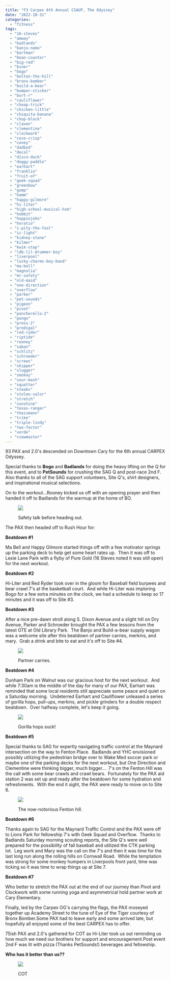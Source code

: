 ```yaml
---
title: "F3 Carpex 6th Annual CSAUP, The Odyssey"
date: "2022-10-31"
categories: 
  - "fitness"
tags: 
  - "16-steves"
  - "amway"
  - "badlands"
  - "banjo-nomo"
  - "bartman"
  - "bean-counter"
  - "big-red"
  - "biner"
  - "bogo"
  - "bolton-the-hill"
  - "bronx-bomber"
  - "build-a-bear"
  - "bumper-sticker"
  - "burt-r"
  - "cauliflower"
  - "cheap-trick"
  - "chicken-little"
  - "chiquita-banana"
  - "chop-block"
  - "claven"
  - "clementine"
  - "clockwork"
  - "coco-crisp"
  - "coney"
  - "dadbod"
  - "decal"
  - "disco-duck"
  - "doggy-paddle"
  - "earhart"
  - "franklin"
  - "fruit-of"
  - "geek-squad"
  - "greenbow"
  - "gump"
  - "hamm"
  - "happy-gilmore"
  - "hi-liter"
  - "high-school-musical-hsm"
  - "hobbit"
  - "hoppinjohn"
  - "horatio"
  - "i-pity-the-fool"
  - "ic-light"
  - "kidney-stone"
  - "kilmer"
  - "kwik-stop"
  - "ldb-lil-drummer-boy"
  - "liverpool"
  - "lucky-charms-boy-band"
  - "ma-bell"
  - "magnolia"
  - "mr-safety"
  - "old-maid"
  - "one-direction"
  - "overflow"
  - "parker"
  - "pet-sounds"
  - "pigeon"
  - "pivot"
  - "poncherello-2"
  - "pongo"
  - "press-2"
  - "prodigal"
  - "red-ryder"
  - "riptide"
  - "rooney"
  - "saban"
  - "schlitz"
  - "schroeder"
  - "screws"
  - "skipper"
  - "slugger"
  - "smokey"
  - "sour-mash"
  - "squatter"
  - "steaks"
  - "stolen-valor"
  - "stretch"
  - "sunshine"
  - "texas-ranger"
  - "theismann"
  - "trike"
  - "triple-lindy"
  - "two-factor"
  - "verde"
  - "viewmaster"
---
```


93 PAX and 2.0's descended on Downtown Cary for the 6th annual CARPEX Odyssey.

Special thanks to **Bogo** and **Badlands** for doing the heavy lifting on the Q for this event, and to **PetSounds** for crushing the SAG Q and post-race 2nd F. Also thanks to all of the SAG support volunteers, Site Q's, shirt designers, and inspirational musical selections.

On to the workout...Rooney kicked us off with an opening prayer and then handed it off to Badlands for the warmup at the home of BO.  

<figure>

![](images/start-1024x768.jpeg)

<figcaption>

Safety talk before heading out.

</figcaption>

</figure>

The PAX then headed off to Rush Hour for:

**Beatdown #1**

Ma Bell and Happy Gilmore started things off with a few motivator springs up the parking deck to help get some heart rates up.  Then it was off to Lexie Lane Park with a flyby of Pure Gold (16 Steves noted it was still open) for the next workout.

**Beatdown #2**

Hi-Liter and Red Ryder took over in the gloom for Baseball field burpees and bear crawl 7's at the basketball court.  And while Hi-Liter was imploring Bogo for a few extra minutes on the clock, we had a schedule to keep so 17 minutes and it was off to Site #3.

**Beatdown #3**

After a nice pre-dawn stroll along S. Dixon Avenue and a slight hill on Dry Avenue, Parker and Schroeder brought the PAX a few lessons from the latest GTE at Old Library Park.  The Banjo and Build-a-bear supply wagon was a welcome site after this beatdown of partner carries, merkins, and mary.  Grab a drink and bite to eat and it's off to Site #4.

<figure>

![](images/parnter-carry-1024x768.jpeg)

<figcaption>

Partner carries.

</figcaption>

</figure>

**Beatdown #4**

Dunham Park on Walnut was our gracious host for the next workout.  And while 7:30am is the middle of the day for many of our PAX, Earhart was reminded that some local residents still appreciate some peace and quiet on a Saturday morning.  Undeterred Earhart and Cauliflower unleased a series of gorilla hops, pull-ups, merkins, and pickle grinders for a double respect beatdown.  Over halfway complete, let's keep it going.

<figure>

![](images/gorilla-hops-1024x768.jpeg)

<figcaption>

Gorilla hops suck!

</figcaption>

</figure>

**Beatdown #5**

Special thanks to SAG for expertly navigating traffic control at the Maynard intersection on the way to Fenton Place.  Badlands and YHC envisioned possibly utilizing the pedestrian bridge over to Wake Med soccer park or maybe one of the parking decks for the next workout, but One Direction and Clementine were thinking bigger, much bigger...  7's on the Fenton Hill was the call with some bear crawls and crawl bears.  Fortunately for the PAX aid station 2 was set up and ready after the beatdown for some hydration and refreshments.  With the end it sight, the PAX were ready to move on to Site 6.

<figure>

![](images/hill-1024x768.jpeg)

<figcaption>

The now-notorious Fenton hill.

</figcaption>

</figure>

**Beatdown #6**

Thanks again to SAG for the Maynard Traffic Control and the PAX were off to Lions Park for fellowship 7's with Geek Squad and Overflow.  Thanks to Badlands Saturday morning scouting reports, the Site Q's were well prepared for the possibility of fall baseball and utilized the CTK parking lot.  Leg work and Mary was the call on the 7's and then it was time for the last long run along the rolling hills on Cornwall Road.  While the temptation was strong for some monkey humpers in Liverpools front yard, time was ticking so it was time to wrap things up at Site 7.

**Beatdown #7**

Who better to stretch the PAX out at the end of our journey than Pivot and Clockwork with some running yoga and asymmetrical hold partner work at Cary Elementary. 

Finally, led by the Carpex OG's carrying the flags, the PAX moseyed together up Academy Street to the tune of Eye of the Tiger courtesy of Bronx Bomber.Some PAX had to leave early and some arrived late, but hopefully all enjoyed some of the best CARPEX has to offer.

75ish PAX and 2.0's gathered for COT as Hi-Liter took us out reminding us how much we need our brothers for support and encouragement.Post event 2nd F was lit with pizza (Thanks PetSounds!) beverages and fellowship.

**Who has it better than us??**

<figure>

![](images/IMG_9031-1024x768.jpeg)

<figcaption>

COT

</figcaption>

</figure>
